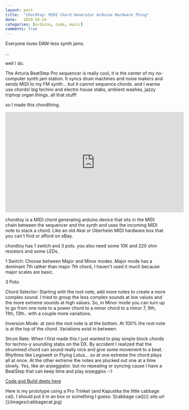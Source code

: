 ```yaml
---
layout: post
title:  "chordtoy: MIDI Chord Generator Arduino Hardware Thing"
date:   2019-10-24
categories: [arduino, code, music]
comments: True
---
```


Everyone loves DAW-less synth jams.

...

well I do.

The Arturia BeatStep Pro sequencer is really cool, it is the center of my no-computer synth jam station. It syncs drum machines and noise makers and sends MIDI to my FM synth... but it cannot sequence chords. and I wanna use chords! big techno and electro house stabs, ambient washes, jazzy triphop organ things. all that stuff!

so I made this chordthing.

<iframe width="560" height="315" src="https://www.youtube.com/embed/XsruSs-3y8w" frameborder="0" allow="accelerometer; autoplay; encrypted-media; gyroscope; picture-in-picture" allowfullscreen></iframe>

chordtoy is a MIDI chord generating arduino device that sits in the MIDI chain between the sequencer and the synth and uses the incoming MIDI note to stack a chord. Like an old Akai or Oberheim MIDI hardware box that you can't find or afford on eBay.

chordtoy has 1 switch and 3 pots. you also need some 10K and 220 ohm resistors and some LEDs.

1 Switch: Choose between Major and Minor modes. Major mode has a dominant 7th rather than major 7th chord, I haven't used it much because major scales are basic.

3 Pots:

Chord Selector: Starting with the root note, add more notes to create a more complex sound. I tried to group the less complex sounds at low values and the more extreme sounds at high values. So, in Minor mode you can turn up to go from one note to a power chord to a minor chord to a minor 7, 9th, 11th, 13th.. with a couple more variations.

Inversion Mode: at zero the root note is at the bottom. At 100% the root note is at the top of the chord. Variations exist in between.

Strum Rate: When I first made this I just wanted to play simple block chords for techno-y sounding stabs on the DX. By accident I realized that the strummed chord can sound really nice and give some movement to a beat. Rhythms like Legowelt or Flying Lotus... so at one extreme the chord plays all at once. At the other extreme the notes are plucked out one at a time slowly. Yes, like an arpeggiator. but no repeating or syncing cause I have a BeatStep that can keep time and play arpeggios :-)

[Code and Build deets here](https://github.com/b38tn1k/chordtoy)

Here is my prototype using a Pro Trinket (and Kapustka the little cabbage cat). I should put it in an box or something I guess:
![cabbage cat]({{ site.url }}/images/cabbagecat.jpg)
